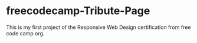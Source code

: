 # freecodecamp-Tribute-Page
This is my first project of the Responsive Web Design certification from free code camp org.
